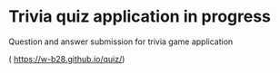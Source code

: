 # Trivia quiz application in progress
Question and answer submission for trivia game application

( https://w-b28.github.io/quiz/)
